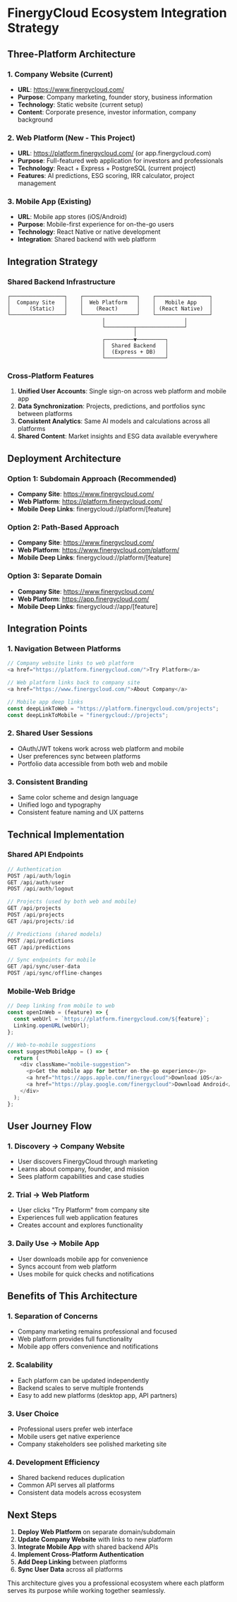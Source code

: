 # FinergyCloud Ecosystem Integration Strategy

## Three-Platform Architecture

### 1. Company Website (Current)
- **URL**: https://www.finergycloud.com/
- **Purpose**: Company marketing, founder story, business information
- **Technology**: Static website (current setup)
- **Content**: Corporate presence, investor information, company background

### 2. Web Platform (New - This Project)
- **URL**: https://platform.finergycloud.com/ (or app.finergycloud.com)
- **Purpose**: Full-featured web application for investors and professionals
- **Technology**: React + Express + PostgreSQL (current project)
- **Features**: AI predictions, ESG scoring, IRR calculator, project management

### 3. Mobile App (Existing)
- **URL**: Mobile app stores (iOS/Android)
- **Purpose**: Mobile-first experience for on-the-go users
- **Technology**: React Native or native development
- **Integration**: Shared backend with web platform

## Integration Strategy

### Shared Backend Infrastructure
```
┌─────────────────┐    ┌─────────────────┐    ┌─────────────────┐
│  Company Site   │    │  Web Platform   │    │   Mobile App    │
│      (Static)   │    │    (React)      │    │ (React Native)  │
└─────────────────┘    └─────────────────┘    └─────────────────┘
                              │                         │
                              └─────────┬───────────────┘
                                        │
                              ┌─────────▼─────────┐
                              │  Shared Backend   │
                              │  (Express + DB)   │
                              └───────────────────┘
```

### Cross-Platform Features
1. **Unified User Accounts**: Single sign-on across web platform and mobile app
2. **Data Synchronization**: Projects, predictions, and portfolios sync between platforms
3. **Consistent Analytics**: Same AI models and calculations across all platforms
4. **Shared Content**: Market insights and ESG data available everywhere

## Deployment Architecture

### Option 1: Subdomain Approach (Recommended)
- **Company Site**: https://www.finergycloud.com/
- **Web Platform**: https://platform.finergycloud.com/
- **Mobile Deep Links**: finergycloud://platform/[feature]

### Option 2: Path-Based Approach
- **Company Site**: https://www.finergycloud.com/
- **Web Platform**: https://www.finergycloud.com/platform/
- **Mobile Deep Links**: finergycloud://platform/[feature]

### Option 3: Separate Domain
- **Company Site**: https://www.finergycloud.com/
- **Web Platform**: https://app.finergycloud.com/
- **Mobile Deep Links**: finergycloud://app/[feature]

## Integration Points

### 1. Navigation Between Platforms
```javascript
// Company website links to web platform
<a href="https://platform.finergycloud.com/">Try Platform</a>

// Web platform links back to company site
<a href="https://www.finergycloud.com/">About Company</a>

// Mobile app deep links
const deepLinkToWeb = "https://platform.finergycloud.com/projects";
const deepLinkToMobile = "finergycloud://projects";
```

### 2. Shared User Sessions
- OAuth/JWT tokens work across web platform and mobile
- User preferences sync between platforms
- Portfolio data accessible from both web and mobile

### 3. Consistent Branding
- Same color scheme and design language
- Unified logo and typography
- Consistent feature naming and UX patterns

## Technical Implementation

### Shared API Endpoints
```javascript
// Authentication
POST /api/auth/login
GET /api/auth/user
POST /api/auth/logout

// Projects (used by both web and mobile)
GET /api/projects
POST /api/projects
GET /api/projects/:id

// Predictions (shared models)
POST /api/predictions
GET /api/predictions

// Sync endpoints for mobile
GET /api/sync/user-data
POST /api/sync/offline-changes
```

### Mobile-Web Bridge
```javascript
// Deep linking from mobile to web
const openInWeb = (feature) => {
  const webUrl = `https://platform.finergycloud.com/${feature}`;
  Linking.openURL(webUrl);
};

// Web-to-mobile suggestions
const suggestMobileApp = () => {
  return (
    <div className="mobile-suggestion">
      <p>Get the mobile app for better on-the-go experience</p>
      <a href="https://apps.apple.com/finergycloud">Download iOS</a>
      <a href="https://play.google.com/finergycloud">Download Android</a>
    </div>
  );
};
```

## User Journey Flow

### 1. Discovery → Company Website
- User discovers FinergyCloud through marketing
- Learns about company, founder, and mission
- Sees platform capabilities and case studies

### 2. Trial → Web Platform
- User clicks "Try Platform" from company site
- Experiences full web application features
- Creates account and explores functionality

### 3. Daily Use → Mobile App
- User downloads mobile app for convenience
- Syncs account from web platform
- Uses mobile for quick checks and notifications

## Benefits of This Architecture

### 1. **Separation of Concerns**
- Company marketing remains professional and focused
- Web platform provides full functionality
- Mobile app offers convenience and notifications

### 2. **Scalability**
- Each platform can be updated independently
- Backend scales to serve multiple frontends
- Easy to add new platforms (desktop app, API partners)

### 3. **User Choice**
- Professional users prefer web interface
- Mobile users get native experience
- Company stakeholders see polished marketing site

### 4. **Development Efficiency**
- Shared backend reduces duplication
- Common API serves all platforms
- Consistent data models across ecosystem

## Next Steps

1. **Deploy Web Platform** on separate domain/subdomain
2. **Update Company Website** with links to new platform
3. **Integrate Mobile App** with shared backend APIs
4. **Implement Cross-Platform Authentication**
5. **Add Deep Linking** between platforms
6. **Sync User Data** across all platforms

This architecture gives you a professional ecosystem where each platform serves its purpose while working together seamlessly.